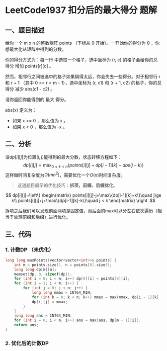 # LeetCode1937 扣分后的最大得分 题解

## 一、题目描述

给你一个 m x n 的整数矩阵 points （下标从 0 开始）。一开始你的得分为 0 ，你想最大化从矩阵中得到的分数。

你的得分方式为：每一行 中选取一个格子，选中坐标为 (r, c) 的格子会给你的总得分 增加 points[r][c] 。

然而，相邻行之间被选中的格子如果隔得太远，你会失去一些得分。对于相邻行 r 和 r + 1 （其中 0 <= r < m - 1），选中坐标为 (r, c1) 和 (r + 1, c2) 的格子，你的总得分 减少 abs(c1 - c2) 。

请你返回你能得到的 最大 得分。

abs(x) 定义为：

+ 如果 x >= 0 ，那么值为 x 。
+ 如果 x < 0 ，那么值为 -x 。



## 二、分析

设$dp[i][j]$为位置$(i,j)$能得到的最大分数，状态转移方程如下：
$$
dp[i][j]=\max_{0\le k\lt n}\{points[i][j]+dp[i-1][k]-abs(j-k)\}
$$
这样做时间复杂度为$O(mn^2)$，需要优化一个$O(n)$时间复杂度。

> 这道题目展示的优化技巧：**拆项，前缀、后缀优化**。

$$
dp[i][j]=\left\{
\begin{matrix}
points[i][j]-j+\max\{dp[i-1][k]+k\}\quad j\ge k\\
points[i][j]+j+\max\{dp[i-1][k]-k\}\quad j < k
\end{matrix}
\right.
$$

拆项之后我们可以发现前面两项是固定值，而后面的max可以分左右依次遍历（相当于处理前缀和后缀）进行优化。



## 三、代码

### 1. 计数DP （未优化）

```c++
long long maxPoints(vector<vector<int>>& points) {
    int m = points.size(), n = points[0].size();
    long long dp[m][n];
    memset(dp, 0, sizeof(dp));
    for (int i = 0; i < n; i++) dp[0][i] = points[0][i];
    for (int i = 1; i < m; i++) {
        for (int j = 0; j < n; j++) {
            long long mmax = INT64_MIN;
            for (int k = 0; k < n; k++) mmax = max(mmax, dp[i - 1][k] + points[i][j] - abs(j - k));
            dp[i][j] = mmax;
        }
    }
    long long ans = INT64_MIN;
    for (int i = 0; i < n; i++) ans = max(ans, dp[m - 1][i]);
    return ans;
}
```



### 2. 优化后的计数DP

